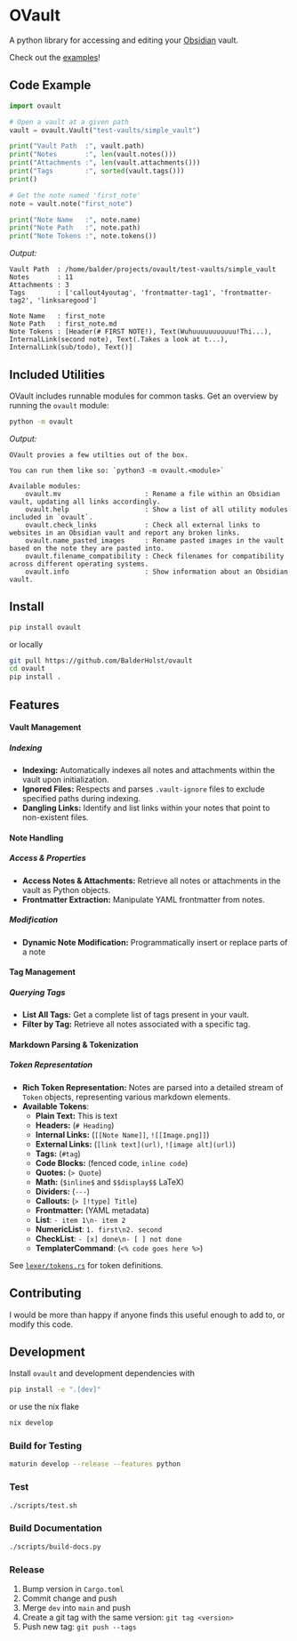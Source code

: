 # OVault
A python library for accessing and editing your [Obsidian](https://obsidian.md) vault.

Check out the [examples](https://github.com/BalderHolst/ovault/tree/main/examples)!

## Code Example
```python
import ovault

# Open a vault at a given path
vault = ovault.Vault("test-vaults/simple_vault")

print("Vault Path  :", vault.path)
print("Notes       :", len(vault.notes()))
print("Attachments :", len(vault.attachments()))
print("Tags        :", sorted(vault.tags()))
print()

# Get the note named 'first_note'
note = vault.note("first_note")

print("Note Name   :", note.name)
print("Note Path   :", note.path)
print("Note Tokens :", note.tokens())

```

*Output:*
```
Vault Path  : /home/balder/projects/ovault/test-vaults/simple_vault
Notes       : 11
Attachments : 3
Tags        : ['callout4youtag', 'frontmatter-tag1', 'frontmatter-tag2', 'linksaregood']

Note Name   : first_note
Note Path   : first_note.md
Note Tokens : [Header(# FIRST NOTE!), Text(Wuhuuuuuuuuuuu!Thi...), InternalLink(second note), Text(.Takes a look at t...), InternalLink(sub/todo), Text()]
```

## Included Utilities
OVault includes runnable modules for common tasks. Get an overview by running the `ovault` module:
```bash
python -m ovault
```

*Output:*
```
OVault provies a few utilties out of the box.

You can run them like so: `python3 -m ovault.<module>`

Available modules:
    ovault.mv                     : Rename a file within an Obsidian vault, updating all links accordingly.
    ovault.help                   : Show a list of all utility modules included in `ovault`.
    ovault.check_links            : Check all external links to websites in an Obsidian vault and report any broken links.
    ovault.name_pasted_images     : Rename pasted images in the vault based on the note they are pasted into.
    ovault.filename_compatibility : Check filenames for compatibility across different operating systems.
    ovault.info                   : Show information about an Obsidian vault.
```

## Install
```bash
pip install ovault
```

or locally

```bash
git pull https://github.com/BalderHolst/ovault
cd ovault
pip install .
```

## Features

#### Vault Management

##### Indexing
- **Indexing:** Automatically indexes all notes and attachments within the vault upon initialization.
- **Ignored Files:** Respects and parses `.vault-ignore` files to exclude specified paths during indexing.
- **Dangling Links:** Identify and list links within your notes that point to non-existent files.

#### Note Handling

##### Access & Properties
- **Access Notes & Attachments:** Retrieve all notes or attachments in the vault as Python objects.
- **Frontmatter Extraction:** Manipulate YAML frontmatter from notes.

##### Modification
- **Dynamic Note Modification:** Programmatically insert or replace parts of a note

#### Tag Management

##### Querying Tags
- **List All Tags:** Get a complete list of tags present in your vault.
- **Filter by Tag:** Retrieve all notes associated with a specific tag.

#### Markdown Parsing & Tokenization

##### Token Representation
- **Rich Token Representation:** Notes are parsed into a detailed stream of `Token` objects, representing various markdown elements.
- **Available Tokens**:
    - **Plain Text:** This is text
    - **Headers:** (`# Heading`)
    - **Internal Links:** (`[[Note Name]]`, `![[Image.png]]`)
    - **External Links:** (`[link text](url)`, `![image alt](url)`)
    - **Tags:** (`#tag`)
    - **Code Blocks:** (fenced code, `inline code`)
    - **Quotes:** (`> Quote`)
    - **Math:** (`$inline$` and `$$display$$` LaTeX)
    - **Dividers:** (`---`)
    - **Callouts:** (`> [!type] Title`)
    - **Frontmatter:** (YAML metadata)
    - **List**: `- item 1\n- item 2`
    - **NumericList**: `1. first\n2. second`
    - **CheckList**: `- [x] done\n- [ ] not done`
    - **TemplaterCommand**: (`<% code goes here %>`)

See [`lexer/tokens.rs`](./src/lexer/tokens.rs) for token definitions.

## Contributing
I would be more than happy if anyone finds this useful enough to add to, or modify this code.

## Development
Install `ovault` and development dependencies with
```bash
pip install -e ".[dev]"
```

or use the nix flake
```bash
nix develop
```

### Build for Testing
```bash
maturin develop --release --features python
```

### Test
```bash
./scripts/test.sh
```

### Build Documentation
```bash
./scripts/build-docs.py
```

### Release
1. Bump version in `Cargo.toml`
2. Commit change and push
3. Merge `dev` into `main` and push
4. Create a git tag with the same version: `git tag <version>`
5. Push new tag: `git push --tags`
